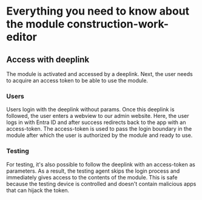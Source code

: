 # Everything you need to know about the module construction-work-editor

## Access with deeplink

The module is activated and accessed by a deeplink. Next, the user needs to acquire an access token to be able to use the module.

### Users

Users login with the deeplink without params. Once this deeplink is followed, the user enters a webview to our admin website. Here, the user logs in with Entra ID and after success redirects back to the app with an access-token. The access-token is used to pass the login boundary in the module after which the user is authorized by the module and ready to use.

### Testing

For testing, it's also possible to follow the deeplink with an access-token as parameters. As a result, the testing agent skips the login process and immediately gives access to the contents of the module. This is safe because the testing device is controlled and doesn't contain malicious apps that can hijack the token.
